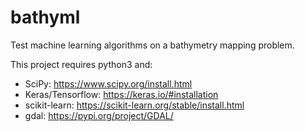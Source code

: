 # bathyml
Test machine learning algorithms on a bathymetry mapping problem.

This project requires python3 and:

 * SciPy: https://www.scipy.org/install.html 
 * Keras/Tensorflow: https://keras.io/#installation
 * scikit-learn: https://scikit-learn.org/stable/install.html
 * gdal:  https://pypi.org/project/GDAL/




